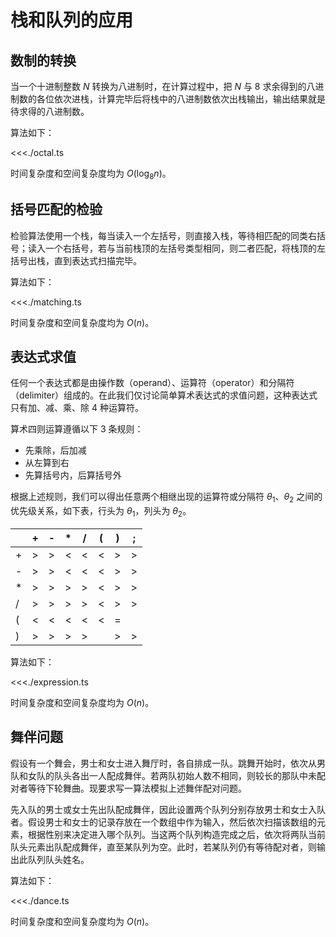 # 栈和队列的应用

## 数制的转换

当一个十进制整数 $N$ 转换为八进制时，在计算过程中，把 $N$ 与 $8$ 求余得到的八进制数的各位依次进栈，计算完毕后将栈中的八进制数依次出栈输出，输出结果就是待求得的八进制数。

算法如下：

<<<./octal.ts

时间复杂度和空间复杂度均为 $O(\log_{8}n)$。

## 括号匹配的检验

检验算法使用一个栈，每当读入一个左括号，则直接入栈，等待相匹配的同类右括号；读入一个右括号，若与当前栈顶的左括号类型相同，则二者匹配，将栈顶的左括号出栈，直到表达式扫描完毕。

算法如下：

<<<./matching.ts

时间复杂度和空间复杂度均为 $O(n)$。

## 表达式求值

任何一个表达式都是由操作数（operand）、运算符（operator）和分隔符（delimiter）组成的。在此我们仅讨论简单算术表达式的求值问题，这种表达式只有加、减、乘、除 4 种运算符。

算术四则运算遵循以下 3 条规则：

- 先乘除，后加减
- 从左算到右
- 先算括号内，后算括号外

根据上述规则，我们可以得出任意两个相继出现的运算符或分隔符 $\theta_1 \text{、} \theta_2$ 之间的优先级关系，如下表，行头为 $\theta_1$，列头为 $\theta_2$。

|     | +   | -   | \*  | /   | (   | )   | ;   |
| --- | --- | --- | --- | --- | --- | --- | --- |
| +   | >   | >   | <   | <   | <   | >   | >   |
| -   | >   | >   | <   | <   | <   | >   | >   |
| \*  | >   | >   | >   | >   | <   | >   | >   |
| /   | >   | >   | >   | >   | <   | >   | >   |
| (   | <   | <   | <   | <   | <   | =   |     |
| )   | >   | >   | >   | >   |     | >   | >   |

算法如下：

<<<./expression.ts

时间复杂度和空间复杂度均为 $O(n)$。

## 舞伴问题

假设有一个舞会，男士和女士进入舞厅时，各自排成一队。跳舞开始时，依次从男队和女队的队头各出一人配成舞伴。若两队初始人数不相同，则较长的那队中未配对者等待下轮舞曲。现要求写一算法模拟上述舞伴配对问题。

先入队的男士或女士先出队配成舞伴，因此设置两个队列分别存放男士和女士入队者。假设男士和女士的记录存放在一个数组中作为输入，然后依次扫描该数组的元素，根据性别来决定进入哪个队列。当这两个队列构造完成之后，依次将两队当前队头元素出队配成舞伴，直至某队列为空。此时，若某队列仍有等待配对者，则输出此队列队头姓名。

算法如下：

<<<./dance.ts

时间复杂度和空间复杂度均为 $O(n)$。
